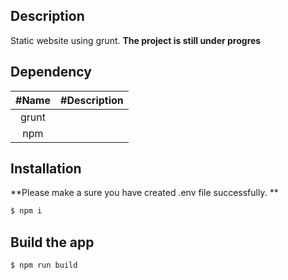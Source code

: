 ## Description
Static website using grunt.
**The project is still under progres**



## Dependency
| #Name | #Description | 
| :---:   | :--: |
| grunt |  |
| npm |  |

## Installation
**Please make a sure you have created .env file successfully. **
```bash
$ npm i
```

## Build the app

```bash
$ npm run build 
```

